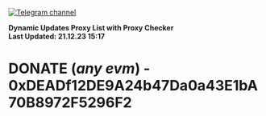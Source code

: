 [![Telegram channel](https://img.shields.io/endpoint?url=https://runkit.io/damiankrawczyk/telegram-badge/branches/master?url=https://t.me/n4z4v0d)](https://t.me/n4z4v0d) 

**Dynamic Updates Proxy List with Proxy Checker**  
**Last Updated: 21.12.23 15:17**

# DONATE (_any evm_) - 0xDEADf12DE9A24b47Da0a43E1bA70B8972F5296F2
